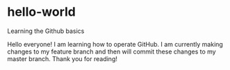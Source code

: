 # hello-world
Learning the Github basics


Hello everyone!
I am learning how to operate GitHub.
I am currently making changes to my feature branch and then will commit these changes to my master branch.
Thank you for reading!
